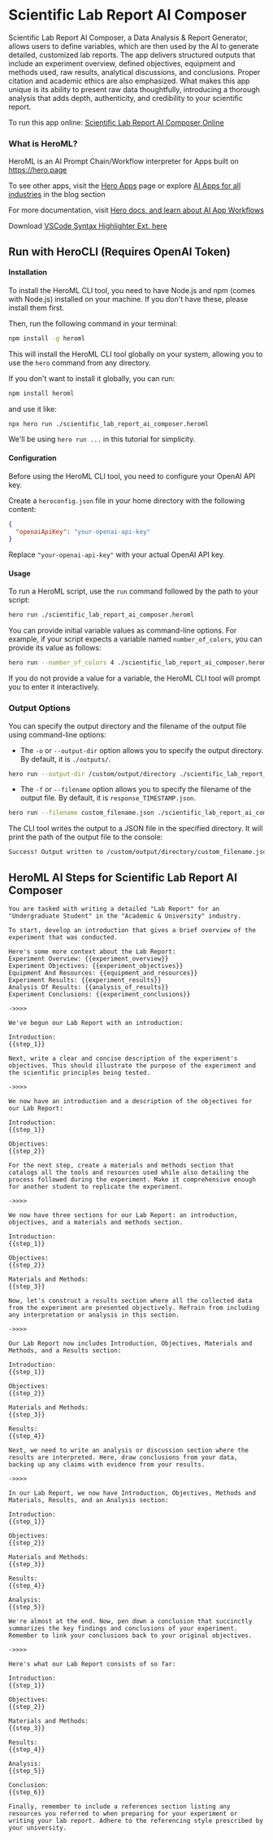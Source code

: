 # Scientific Lab Report AI Composer

Scientific Lab Report AI Composer, a Data Analysis & Report Generator, allows users to define variables, which are then used by the AI to generate detailed, customized lab reports. The app delivers structured outputs that include an experiment overview, defined objectives, equipment and methods used, raw results, analytical discussions, and conclusions. Proper citation and academic ethics are also emphasized. What makes this app unique is its ability to present raw data thoughtfully, introducing a thorough analysis that adds depth, authenticity, and credibility to your scientific report.

To run this app online: [Scientific Lab Report AI Composer Online](https://hero.page/app/scientific-lab-report-ai-composer-data-analysis-and-report-generator/b1EXxE0yOVcmLHw8PfQb)

### What is HeroML?
HeroML is an AI Prompt Chain/Workflow interpreter for Apps built on https://hero.page 

To see other apps, visit the [Hero Apps](https://hero.page/apps) page or explore [AI Apps for all industries](https://hero.page/blog) in the blog section

For more documentation, visit [Hero docs, and learn about AI App Workflows](https://hero.page/tutorials/introduction-to-heroml)

Download [VSCode Syntax Highlighter Ext. here](https://marketplace.visualstudio.com/items?itemName=hero-page.heroml)

## Run with HeroCLI (Requires OpenAI Token)

#### Installation

To install the HeroML CLI tool, you need to have Node.js and npm (comes with Node.js) installed on your machine. If you don't have these, please install them first. 

Then, run the following command in your terminal:

```bash
npm install -g heroml
```

This will install the HeroML CLI tool globally on your system, allowing you to use the `hero` command from any directory.

If you don't want to install it globally, you can run:

```bash
npm install heroml
```

and use it like:

```bash
npx hero run ./scientific_lab_report_ai_composer.heroml
```

We'll be using `hero run ...` in this tutorial for simplicity.

#### Configuration

Before using the HeroML CLI tool, you need to configure your OpenAI API key. 

Create a `heroconfig.json` file in your home directory with the following content:

```json
{
  "openaiApiKey": "your-openai-api-key"
}
```

Replace `"your-openai-api-key"` with your actual OpenAI API key.

#### Usage

To run a HeroML script, use the `run` command followed by the path to your script:

```bash
hero run ./scientific_lab_report_ai_composer.heroml
```

You can provide initial variable values as command-line options. For example, if your script expects a variable named `number_of_colors`, you can provide its value as follows:

```bash
hero run --number_of_colors 4 ./scientific_lab_report_ai_composer.heroml
```

If you do not provide a value for a variable, the HeroML CLI tool will prompt you to enter it interactively.

### Output Options

You can specify the output directory and the filename of the output file using command-line options:

- The `-o` or `--output-dir` option allows you to specify the output directory. By default, it is `./outputs/`.

```bash
hero run --output-dir /custom/output/directory ./scientific_lab_report_ai_composer.heroml
```

- The `-f` or `--filename` option allows you to specify the filename of the output file. By default, it is `response_TIMESTAMP.json`.

```bash
hero run --filename custom_filename.json ./scientific_lab_report_ai_composer.heroml
```

The CLI tool writes the output to a JSON file in the specified directory. It will print the path of the output file to the console:

```bash
Success! Output written to /custom/output/directory/custom_filename.json
```


## HeroML AI Steps for Scientific Lab Report AI Composer
```
You are tasked with writing a detailed "Lab Report" for an "Undergraduate Student" in the "Academic & University" industry. 

To start, develop an introduction that gives a brief overview of the experiment that was conducted.

Here's some more context about the Lab Report:
Experiment Overview: {{experiment_overview}}
Experiment Objectives: {{experiment_objectives}}
Equipment And Resources: {{equipment_and_resources}}
Experiment Results: {{experiment_results}}
Analysis Of Results: {{analysis_of_results}}
Experiment Conclusions: {{experiment_conclusions}}

->>>>

We've begun our Lab Report with an introduction:

Introduction:
{{step_1}}

Next, write a clear and concise description of the experiment's objectives. This should illustrate the purpose of the experiment and the scientific principles being tested.

->>>>

We now have an introduction and a description of the objectives for our Lab Report:

Introduction:
{{step_1}}

Objectives:
{{step_2}}

For the next step, create a materials and methods section that catalogs all the tools and resources used while also detailing the process followed during the experiment. Make it comprehensive enough for another student to replicate the experiment.

->>>>

We now have three sections for our Lab Report: an introduction, objectives, and a materials and methods section.

Introduction:
{{step_1}}

Objectives:
{{step_2}}

Materials and Methods:
{{step_3}}

Now, let's construct a results section where all the collected data from the experiment are presented objectively. Refrain from including any interpretation or analysis in this section.

->>>>

Our Lab Report now includes Introduction, Objectives, Materials and Methods, and a Results section:

Introduction:
{{step_1}}

Objectives:
{{step_2}}

Materials and Methods:
{{step_3}}

Results:
{{step_4}}

Next, we need to write an analysis or discussion section where the results are interpreted. Here, draw conclusions from your data, backing up any claims with evidence from your results.

->>>>

In our Lab Report, we now have Introduction, Objectives, Methods and Materials, Results, and an Analysis section:

Introduction:
{{step_1}}

Objectives:
{{step_2}}

Materials and Methods:
{{step_3}}

Results:
{{step_4}}

Analysis:
{{step_5}}

We're almost at the end. Now, pen down a conclusion that succinctly summarizes the key findings and conclusions of your experiment. Remember to link your conclusions back to your original objectives.

->>>>

Here's what our Lab Report consists of so far: 

Introduction:
{{step_1}}

Objectives:
{{step_2}}

Materials and Methods:
{{step_3}}

Results:
{{step_4}}

Analysis:
{{step_5}}

Conclusion:
{{step_6}}

Finally, remember to include a references section listing any resources you referred to when preparing for your experiment or writing your lab report. Adhere to the referencing style prescribed by your university. 


```

